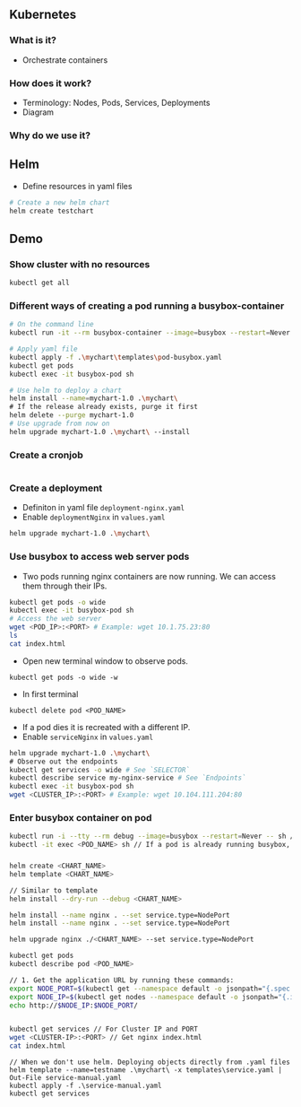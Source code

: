 ## Kubernetes

### What is it?
- Orchestrate containers

### How does it work?
- Terminology: Nodes, Pods, Services, Deployments
- Diagram

### Why do we use it?

## Helm
- Define resources in yaml files
```bash
# Create a new helm chart
helm create testchart
```

## Demo

### Show cluster with no resources
```bash
kubectl get all
```

### Different ways of creating a pod running a busybox-container
```bash
# On the command line
kubectl run -it --rm busybox-container --image=busybox --restart=Never -- sh

# Apply yaml file
kubectl apply -f .\mychart\templates\pod-busybox.yaml
kubectl get pods
kubectl exec -it busybox-pod sh

# Use helm to deploy a chart
helm install --name=mychart-1.0 .\mychart\
# If the release already exists, purge it first
helm delete --purge mychart-1.0
# Use upgrade from now on
helm upgrade mychart-1.0 .\mychart\ --install
```

### Create a cronjob
```bash

```

### Create a deployment
- Definiton in yaml file `deployment-nginx.yaml`
- Enable `deploymentNginx` in `values.yaml`
```bash
helm upgrade mychart-1.0 .\mychart\
```

### Use busybox to access web server pods
- Two pods running nginx containers are now running. We can access them through their IPs.
```bash
kubectl get pods -o wide
kubectl exec -it busybox-pod sh
# Access the web server
wget <POD_IP>:<PORT> # Example: wget 10.1.75.23:80
ls
cat index.html
```
- Open new terminal window to observe pods.
```
kubectl get pods -o wide -w
```
- In first terminal
```
kubectl delete pod <POD_NAME>
```

- If a pod dies it is recreated with a different IP.
- Enable `serviceNginx` in `values.yaml`
```bash
helm upgrade mychart-1.0 .\mychart\
# Observe out the endpoints
kubectl get services -o wide # See `SELECTOR`
kubectl describe service my-nginx-service # See `Endpoints`
kubectl exec -it busybox-pod sh
wget <CLUSTER_IP>:<PORT> # Example: wget 10.104.111.204:80

```











### Enter busybox container on pod
```bash
kubectl run -i --tty --rm debug --image=busybox --restart=Never -- sh // Spins up a busybox and enters command prompt.
kubectl -it exec <POD_NAME> sh // If a pod is already running busybox, go into it.
```

### 
```bash
helm create <CHART_NAME>
helm template <CHART_NAME>

// Similar to template
helm install --dry-run --debug <CHART_NAME>

helm install --name nginx . --set service.type=NodePort
helm install --name nginx . --set service.type=NodePort

helm upgrade nginx ./<CHART_NAME> --set service.type=NodePort

kubectl get pods
kubectl describe pod <POD_NAME>

// 1. Get the application URL by running these commands:
export NODE_PORT=$(kubectl get --namespace default -o jsonpath="{.spec.ports[0].nodePort}" services example-mychart)
export NODE_IP=$(kubectl get nodes --namespace default -o jsonpath="{.items[0].status.addresses[0].address}")
echo http://$NODE_IP:$NODE_PORT/


kubectl get services // For Cluster IP and PORT
wget <CLUSTER-IP>:<PORT> // Get nginx index.html
cat index.html
```

```
// When we don't use helm. Deploying objects directly from .yaml files
helm template --name=testname .\mychart\ -x templates\service.yaml | Out-File service-manual.yaml
kubectl apply -f .\service-manual.yaml
kubectl get services
```
